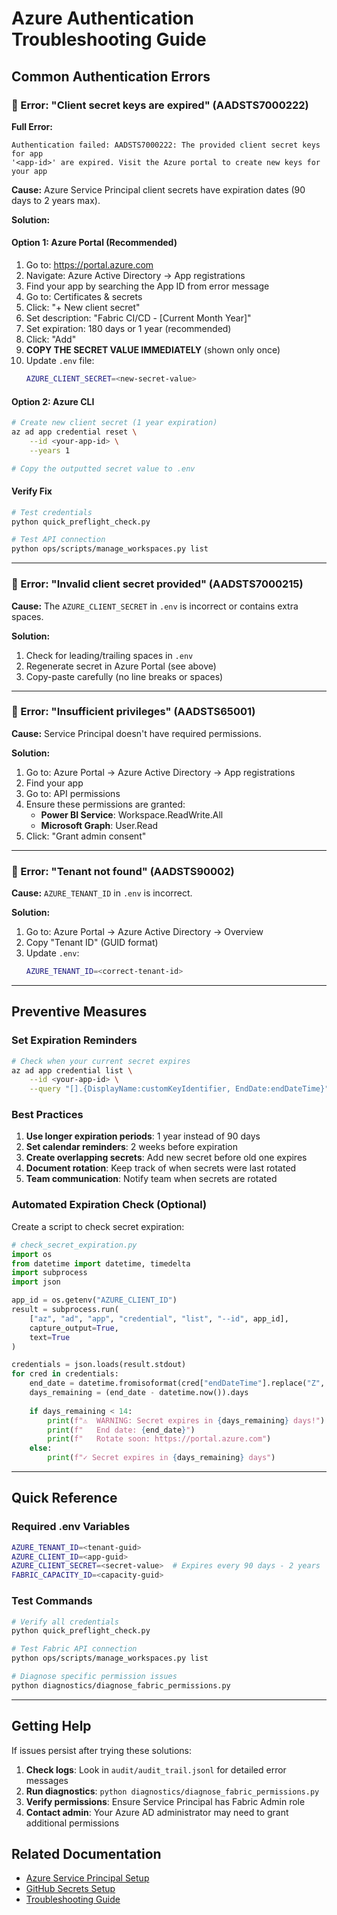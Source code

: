 # Azure Authentication Troubleshooting Guide

## Common Authentication Errors

### 🔴 Error: "Client secret keys are expired" (AADSTS7000222)

**Full Error:**
```
Authentication failed: AADSTS7000222: The provided client secret keys for app 
'<app-id>' are expired. Visit the Azure portal to create new keys for your app
```

**Cause:** Azure Service Principal client secrets have expiration dates (90 days to 2 years max).

**Solution:**

#### Option 1: Azure Portal (Recommended)
1. Go to: https://portal.azure.com
2. Navigate: Azure Active Directory → App registrations
3. Find your app by searching the App ID from error message
4. Go to: Certificates & secrets
5. Click: "+ New client secret"
6. Set description: "Fabric CI/CD - [Current Month Year]"
7. Set expiration: 180 days or 1 year (recommended)
8. Click: "Add"
9. **COPY THE SECRET VALUE IMMEDIATELY** (shown only once)
10. Update `.env` file:
    ```bash
    AZURE_CLIENT_SECRET=<new-secret-value>
    ```

#### Option 2: Azure CLI
```bash
# Create new client secret (1 year expiration)
az ad app credential reset \
    --id <your-app-id> \
    --years 1

# Copy the outputted secret value to .env
```

#### Verify Fix
```bash
# Test credentials
python quick_preflight_check.py

# Test API connection
python ops/scripts/manage_workspaces.py list
```

---

### 🔴 Error: "Invalid client secret provided" (AADSTS7000215)

**Cause:** The `AZURE_CLIENT_SECRET` in `.env` is incorrect or contains extra spaces.

**Solution:**
1. Check for leading/trailing spaces in `.env`
2. Regenerate secret in Azure Portal (see above)
3. Copy-paste carefully (no line breaks or spaces)

---

### 🔴 Error: "Insufficient privileges" (AADSTS65001)

**Cause:** Service Principal doesn't have required permissions.

**Solution:**
1. Go to: Azure Portal → Azure Active Directory → App registrations
2. Find your app
3. Go to: API permissions
4. Ensure these permissions are granted:
   - **Power BI Service**: Workspace.ReadWrite.All
   - **Microsoft Graph**: User.Read
5. Click: "Grant admin consent"

---

### 🔴 Error: "Tenant not found" (AADSTS90002)

**Cause:** `AZURE_TENANT_ID` in `.env` is incorrect.

**Solution:**
1. Go to: Azure Portal → Azure Active Directory → Overview
2. Copy "Tenant ID" (GUID format)
3. Update `.env`:
    ```bash
    AZURE_TENANT_ID=<correct-tenant-id>
    ```

---

## Preventive Measures

### Set Expiration Reminders
```bash
# Check when your current secret expires
az ad app credential list \
    --id <your-app-id> \
    --query "[].{DisplayName:customKeyIdentifier, EndDate:endDateTime}"
```

### Best Practices
1. **Use longer expiration periods**: 1 year instead of 90 days
2. **Set calendar reminders**: 2 weeks before expiration
3. **Create overlapping secrets**: Add new secret before old one expires
4. **Document rotation**: Keep track of when secrets were last rotated
5. **Team communication**: Notify team when secrets are rotated

### Automated Expiration Check (Optional)

Create a script to check secret expiration:

```python
# check_secret_expiration.py
import os
from datetime import datetime, timedelta
import subprocess
import json

app_id = os.getenv("AZURE_CLIENT_ID")
result = subprocess.run(
    ["az", "ad", "app", "credential", "list", "--id", app_id],
    capture_output=True,
    text=True
)

credentials = json.loads(result.stdout)
for cred in credentials:
    end_date = datetime.fromisoformat(cred["endDateTime"].replace("Z", "+00:00"))
    days_remaining = (end_date - datetime.now()).days
    
    if days_remaining < 14:
        print(f"⚠️  WARNING: Secret expires in {days_remaining} days!")
        print(f"   End date: {end_date}")
        print(f"   Rotate soon: https://portal.azure.com")
    else:
        print(f"✓ Secret expires in {days_remaining} days")
```

---

## Quick Reference

### Required .env Variables
```bash
AZURE_TENANT_ID=<tenant-guid>
AZURE_CLIENT_ID=<app-guid>
AZURE_CLIENT_SECRET=<secret-value>  # Expires every 90 days - 2 years
FABRIC_CAPACITY_ID=<capacity-guid>
```

### Test Commands
```bash
# Verify all credentials
python quick_preflight_check.py

# Test Fabric API connection
python ops/scripts/manage_workspaces.py list

# Diagnose specific permission issues
python diagnostics/diagnose_fabric_permissions.py
```

---

## Getting Help

If issues persist after trying these solutions:

1. **Check logs**: Look in `audit/audit_trail.jsonl` for detailed error messages
2. **Run diagnostics**: `python diagnostics/diagnose_fabric_permissions.py`
3. **Verify permissions**: Ensure Service Principal has Fabric Admin role
4. **Contact admin**: Your Azure AD administrator may need to grant additional permissions

## Related Documentation

- [Azure Service Principal Setup](../docs/getting-started/AZURE_SERVICE_PRINCIPAL_SETUP.md)
- [GitHub Secrets Setup](./GITHUB_SECRETS_SETUP.md)
- [Troubleshooting Guide](../docs/troubleshooting/COMMON_ISSUES.md)
